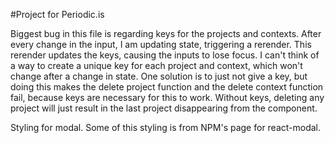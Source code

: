 #Project for Periodic.is

Biggest bug in this file is regarding keys for the projects and contexts. 
After every change in the input, I am updating state, triggering a rerender. This rerender updates the keys, causing the inputs to lose focus.
I can't think of a way to create a unique key for each project and context, which won't change after a change in state.
One solution is to just not give a key, but doing this makes the delete project function and the delete context function fail, because keys are necessary for this to work.
Without keys, deleting any project will just result in the last project disappearing from the component.

Styling for modal. Some of this styling is from NPM's page for react-modal.
